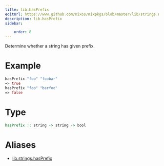 ```yaml
---
title: lib.hasPrefix
editUrl: https://www.github.com/nixos/nixpkgs/blob/master/lib/strings.nix#L371C5
description: lib.hasPrefix
sidebar:

    order: 8
---
```


Determine whether a string has given prefix.

# Example

```nix
hasPrefix "foo" "foobar"
=> true
hasPrefix "foo" "barfoo"
=> false
```

# Type

```haskell
hasPrefix :: string -> string -> bool
```


# Aliases

- [lib.strings.hasPrefix](reference/lib/strings/lib-strings-hasPrefix)


